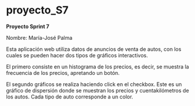 # proyecto_S7
**Proyecto Sprint 7**

Nombre: María-José Palma

Esta aplicación web utiliza datos de anuncios de venta de autos, con los cuales se pueden hacer dos tipos de gráficos interactivos.

El primero consiste en un histograma de los precios, es decir, se muestra la frecuencia de los precios, apretando un botón.

El segundo gráficos se realiza haciendo click en el checkbox. Este es un gráfico de dispersión donde se muestran los precios y cuentakilómetros de los autos. Cada tipo de auto corresponde a un color.